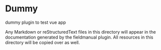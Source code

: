 
# Dummy

dummy plugin to test vue app

Any Markdown or reStructuredText files in this directory will appear in the documentation generated by the fieldmanual plugin. All resources in this directory will be copied over as well.  
